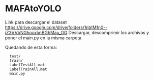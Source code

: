 # MAFAtoYOLO

Link para descargar el dataset https://drive.google.com/drive/folders/1nbtM1n0--iZ3VVbNGhocxbnBGhMau_OG
Descargar, descomprimir los archivos y poner el main.py en la misma carpeta. 

Quedando de esta forma:

      test/
      train/
      LabelTestAll.mat
      LabelTrainAll.mat
      main.py
